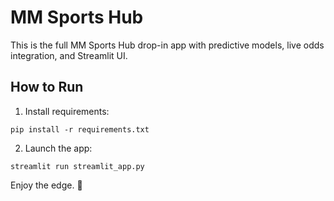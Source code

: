 # MM Sports Hub

This is the full MM Sports Hub drop-in app with predictive models, live odds integration, and Streamlit UI.

## How to Run

1. Install requirements:
```
pip install -r requirements.txt
```

2. Launch the app:
```
streamlit run streamlit_app.py
```

Enjoy the edge. 🧠